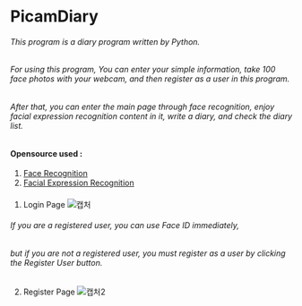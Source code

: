 # PicamDiary
###### This program is a diary program written by Python.
###### For using this program, You can enter your simple information, take 100 face photos with your webcam, and then register as a user in this program. 
###### After that, you can enter the main page through face recognition, enjoy facial expression recognition content in it, write a diary, and check the diary list.

#### Opensource used :
1. [Face Recognition](https://github.com/codeingschool/Facial-Recognition)
2. [Facial Expression Recognition](https://github.com/omar178/Emotion-recognition)
####
1. Login Page
![캡처](https://user-images.githubusercontent.com/62979330/128454080-640f5a1c-ad8a-499d-ac91-1d31481aaac2.PNG)
  ###### If you are a registered user, you can use Face ID immediately,
  ###### but if you are not a registered user, you must register as a user by clicking the Register User button.
2. Register Page
![캡처2](https://user-images.githubusercontent.com/62979330/128454424-5421f24f-4d67-4480-aa4b-06419017331f.PNG)

